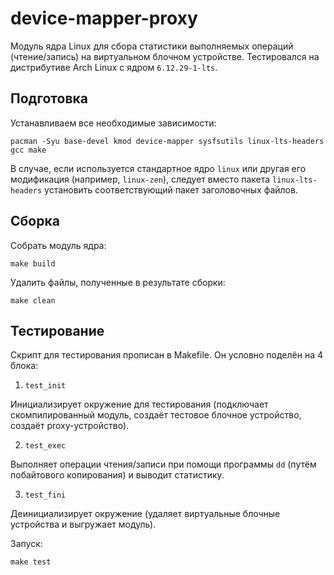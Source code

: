 # device-mapper-proxy

Модуль ядра Linux для сбора статистики выполняемых операций (чтение/запись) на виртуальном блочном устройстве.
Тестировался на дистрибутиве Arch Linux с ядром `6.12.29-1-lts`.

## Подготовка

Устанавливаем все необходимые зависимости:

```pacman -Syu base-devel kmod device-mapper sysfsutils linux-lts-headers gcc make```

В случае, если используется стандартное ядро `linux` или другая его модификация (например, `linux-zen`), следует вместо пакета `linux-lts-headers` установить соответствующий пакет заголовочных файлов.

## Сборка

Собрать модуль ядра:

```make build```

Удалить файлы, полученные в результате сборки:

```make clean```

## Тестирование

Скрипт для тестирования прописан в Makefile. Он условно поделён на 4 блока:

1. `test_init`

Инициализирует окружение для тестирования (подключает скомпилированный модуль, создаёт тестовое блочное устройство, создаёт proxy-устройство).

2. `test_exec`

Выполняет операции чтения/записи при помощи программы `dd` (путём побайтового копирования) и выводит статистику.

3. `test_fini`

Деинициализирует окружение (удаляет виртуальные блочные устройства и выгружает модуль).

Запуск:

```make test```
